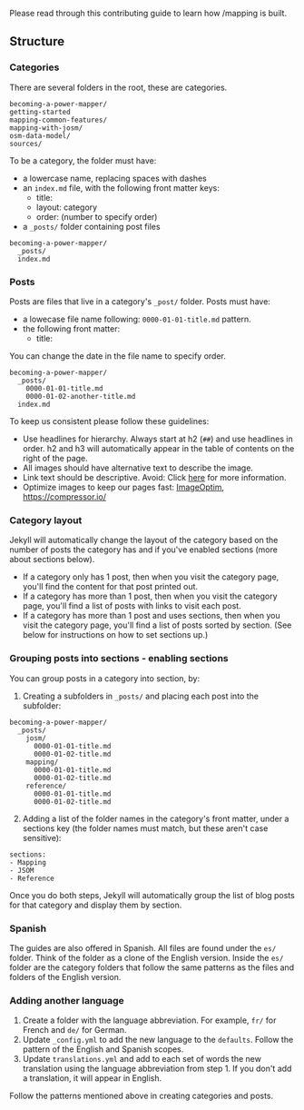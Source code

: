 
Please read through this contributing guide to learn how /mapping is built.

## Structure

### Categories

There are several folders in the root, these are categories.

```
becoming-a-power-mapper/
getting-started
mapping-common-features/
mapping-with-josm/
osm-data-model/
sources/
```

To be a category, the folder must have:

* a lowercase name, replacing spaces with dashes
* an `index.md` file, with the following front matter keys:
  - title:
  - layout: category
  - order: (number to specify order)
* a `_posts/` folder containing post files

```
becoming-a-power-mapper/
  _posts/
  index.md
```

### Posts

Posts are files that live in a category's `_post/` folder. Posts must have:

* a lowecase file name following: `0000-01-01-title.md` pattern.
* the following front matter:
  - title:

You can change the date in the file name to specify order.

```
becoming-a-power-mapper/
  _posts/
    0000-01-01-title.md
    0000-01-02-another-title.md
  index.md
```

To keep us consistent please follow these guidelines:

* Use headlines for hierarchy. Always start at h2 (`##`) and use headlines in order. h2 and h3 will automatically appear in the table of contents on the right of the page.
* All images should have alternative text to describe the image.
* Link text should be descriptive. Avoid: Click [here](#) for more information.
* Optimize images to keep our pages fast: [ImageOptim](https://imageoptim.com/mac), https://compressor.io/


### Category layout

Jekyll will automatically change the layout of the category based on the number of posts the category has and if you've enabled sections (more about sections below).

* If a category only has 1 post, then when you visit the category page, you'll find the content for that post printed out.
* If a category has more than 1 post, then when you visit the category page, you'll find a list of posts with links to visit each post.
* If a category has more than 1 post and uses sections, then when you visit the category page, you'll find a list of posts sorted by section. (See below for instructions on how to set sections up.)

### Grouping posts into sections - enabling sections

You can group posts in a category into section, by:

1. Creating a subfolders in `_posts/` and placing each post into the subfolder:
```
becoming-a-power-mapper/
  _posts/
    josm/
      0000-01-01-title.md
      0000-01-02-title.md
    mapping/
      0000-01-01-title.md
      0000-01-02-title.md
    reference/
      0000-01-01-title.md
      0000-01-02-title.md
```
2. Adding a list of the folder names in the category's front matter, under a sections key (the folder names must match, but these aren't case sensitive):
```
sections:
- Mapping
- JSOM
- Reference
```

Once you do both steps, Jekyll will automatically group the list of blog posts for that category and display them by section.

### Spanish

The guides are also offered in Spanish. All files are found under the `es/` folder. Think of the folder as a clone of the English version. Inside the `es/` folder are the category folders that follow the same patterns as the files and folders of the English version.

### Adding another language

1. Create a folder with the language abbreviation. For example, `fr/` for French and `de/` for German.
2. Update `_config.yml` to add the new language to the `defaults`. Follow the pattern of the English and Spanish scopes.
3. Update `translations.yml` and add to each set of words the new translation using the language abbreviation from step 1. If you don't add a translation, it will appear in English.

Follow the patterns mentioned above in creating categories and posts.
